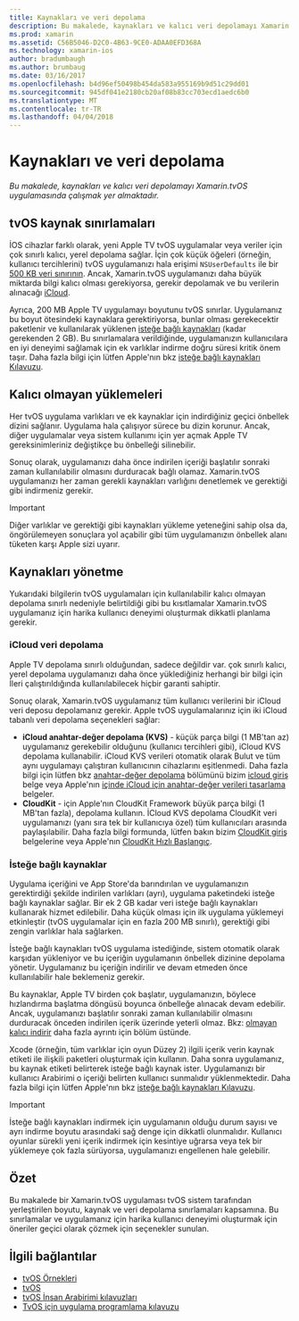```yaml
---
title: Kaynakları ve veri depolama
description: Bu makalede, kaynakları ve kalıcı veri depolamayı Xamarin.tvOS uygulamasında çalışmak yer almaktadır.
ms.prod: xamarin
ms.assetid: C56B5046-D2C0-4B63-9CE0-ADAA0EFD368A
ms.technology: xamarin-ios
author: bradumbaugh
ms.author: brumbaug
ms.date: 03/16/2017
ms.openlocfilehash: b4d96ef50498b454da583a955169b9d51c29dd01
ms.sourcegitcommit: 945df041e2180cb20af08b83cc703ecd1aedc6b0
ms.translationtype: MT
ms.contentlocale: tr-TR
ms.lasthandoff: 04/04/2018
---
```

# <a name="resources-and-data-storage"></a>Kaynakları ve veri depolama

_Bu makalede, kaynakları ve kalıcı veri depolamayı Xamarin.tvOS uygulamasında çalışmak yer almaktadır._

<a name="tvOS-Resource-Limitations" />

## <a name="tvos-resource-limitations"></a>tvOS kaynak sınırlamaları

İOS cihazlar farklı olarak, yeni Apple TV tvOS uygulamalar veya veriler için çok sınırlı kalıcı, yerel depolama sağlar. İçin çok küçük öğeleri (örneğin, kullanıcı tercihlerini) tvOS uygulamanızı hala erişimi `NSUserDefaults` ile bir [500 KB veri sınırının](https://forums.developer.apple.com/message/50696#50696). Ancak, Xamarin.tvOS uygulamanızı daha büyük miktarda bilgi kalıcı olması gerekiyorsa, gerekir depolamak ve bu verilerin alınacağı [iCloud](#iCloud-Data-Storage).

Ayrıca, 200 MB Apple TV uygulamayı boyutunu tvOS sınırlar. Uygulamanız bu boyut ötesindeki kaynaklara gerektiriyorsa, bunlar olması gerekecektir paketlenir ve kullanılarak yüklenen [isteğe bağlı kaynakları](#On-Demand-Resources) (kadar gerekenden 2 GB). Bu sınırlamalara verildiğinde, uygulamanızın kullanıcılara en iyi deneyimi sağlamak için ek varlıklar indirme doğru süresi kritik önem taşır. Daha fazla bilgi için lütfen Apple'nın bkz [isteğe bağlı kaynakları Kılavuzu](https://developer.apple.com/library/prerelease/tvos/documentation/FileManagement/Conceptual/On_Demand_Resources_Guide/index.html#//apple_ref/doc/uid/TP40015083).

<a name="Non-Persistent-Downloads" />

## <a name="non-persistent-downloads"></a>Kalıcı olmayan yüklemeleri

Her tvOS uygulama varlıkları ve ek kaynaklar için indirdiğiniz geçici önbellek dizini sağlanır. Uygulama hala çalışıyor sürece bu dizin korunur. Ancak, diğer uygulamalar veya sistem kullanımı için yer açmak Apple TV gereksinimleriniz değiştikçe bu önbelleği silinebilir.

Sonuç olarak, uygulamanızı daha önce indirilen içeriği başlatılır sonraki zaman kullanılabilir olmasını durduracak bağlı olamaz. Xamarin.tvOS uygulamanızı her zaman gerekli kaynakları varlığını denetlemek ve gerektiği gibi indirmeniz gerekir.

> [!IMPORTANT]
> Diğer varlıklar ve gerektiği gibi kaynakları yükleme yeteneğini sahip olsa da, öngörülemeyen sonuçlara yol açabilir gibi tüm uygulamanızın önbellek alanı tüketen karşı Apple sizi uyarır.




<a name="Managing-Resources" />

## <a name="managing-resources"></a>Kaynakları yönetme

Yukarıdaki bilgilerin tvOS uygulamaları için kullanılabilir kalıcı olmayan depolama sınırlı nedeniyle belirtildiği gibi bu kısıtlamalar Xamarin.tvOS uygulamanız için harika kullanıcı deneyimi oluşturmak dikkatli planlama gerekir.

<a name="iCloud-Data-Storage" />

### <a name="icloud-data-storage"></a>iCloud veri depolama

Apple TV depolama sınırlı olduğundan, sadece değildir var. çok sınırlı kalıcı, yerel depolama uygulamanızı daha önce yüklediğiniz herhangi bir bilgi için İleri çalıştırıldığında kullanılabilecek hiçbir garanti sahiptir.

Sonuç olarak, Xamarin.tvOS uygulamanız tüm kullanıcı verilerini bir iCloud veri deposu depolamanız gerekir. Apple tvOS uygulamalarınız için iki iCloud tabanlı veri depolama seçenekleri sağlar:

- **iCloud anahtar-değer depolama (KVS)** - küçük parça bilgi (1 MB'tan az) uygulamanız gerekebilir olduğunu (kullanıcı tercihleri gibi), iCloud KVS depolama kullanabilir. iCloud KVS verileri otomatik olarak Bulut ve tüm aynı uygulamayı çalıştıran kullanıcının cihazlarını eşitlenmedi. Daha fazla bilgi için lütfen bkz [anahtar-değer depolama](~/ios/data-cloud/introduction-to-icloud.md) bölümünü bizim [icloud giriş](~/ios/data-cloud/introduction-to-icloud.md) belge veya Apple'nın [içinde iCloud için anahtar-değer verileri tasarlama](https://developer.apple.com/library/prerelease/tvos/documentation/General/Conceptual/iCloudDesignGuide/Chapters/DesigningForKey-ValueDataIniCloud.html#//apple_ref/doc/uid/TP40012094-CH7) belgeler.
- **CloudKit** - için Apple'nın CloudKit Framework büyük parça bilgi (1 MB'tan fazla), depolama kullanın. İCloud KVS depolama CloudKit veri uygulamanızı (yanı sıra tek bir kullanıcıya özel) tüm kullanıcıları arasında paylaşılabilir. Daha fazla bilgi formunda, lütfen bakın bizim [CloudKit giriş](~/ios/data-cloud/intro-to-cloudkit.md) belgelerine veya Apple'nın [CloudKit Hızlı Başlangıç](https://developer.apple.com/library/prerelease/tvos/documentation/DataManagement/Conceptual/CloudKitQuickStart/Introduction/Introduction.html#//apple_ref/doc/uid/TP40014987).

<a name="On-Demand-Resources" />

### <a name="on-demand-resources"></a>İsteğe bağlı kaynaklar

Uygulama içeriğini ve App Store'da barındırılan ve uygulamanızın gerektirdiği şekilde indirilen varlıkları (ayrı), uygulama paketindeki isteğe bağlı kaynaklar sağlar. Bir ek 2 GB kadar veri isteğe bağlı kaynakları kullanarak hizmet edilebilir. Daha küçük olması için ilk uygulama yüklemeyi etkinleştir (tvOS uygulamalar için en fazla 200 MB sınırlı), gerektiği gibi zengin varlıklar hala sağlarken.

İsteğe bağlı kaynakları tvOS uygulama istediğinde, sistem otomatik olarak karşıdan yükleniyor ve bu içeriğin uygulamanın önbellek dizinine depolama yönetir. Uygulamanız bu içeriğin indirilir ve devam etmeden önce kullanılabilir hale beklemeniz gerekir.

Bu kaynaklar, Apple TV birden çok başlatır, uygulamanızın, böylece hızlandırma başlatma döngüsü boyunca önbelleğe alınacak devam edebilir. Ancak, uygulamanızı başlatılır sonraki zaman kullanılabilir olmasını durduracak önceden indirilen içerik üzerinde yeterli olmaz. Bkz: [olmayan kalıcı indirir](#Non-Persistent-Downloads) daha fazla ayrıntı için bölüm üstünde.

Xcode (örneğin, tüm varlıklar için oyun Düzey 2) ilgili içerik verin kaynak etiketi ile ilişkili paketleri oluşturmak için kullanın. Daha sonra uygulamanız, bu kaynak etiketi belirterek isteğe bağlı kaynak ister. Uygulamanızı bir kullanıcı Arabirimi o içeriği belirten kullanıcı sunmalıdır yüklenmektedir. Daha fazla bilgi için lütfen Apple'nın bkz [isteğe bağlı kaynakları Kılavuzu](https://developer.apple.com/library/prerelease/tvos/documentation/FileManagement/Conceptual/On_Demand_Resources_Guide/index.html#//apple_ref/doc/uid/TP40015083).

> [!IMPORTANT]
> İsteğe bağlı kaynakları indirmek için uygulamanın olduğu durum sayısı ve ayrı indirme boyutu arasındaki sağ denge için dikkatli olunmalıdır. Kullanıcı oyunlar sürekli yeni içerik indirmek için kesintiye uğrarsa veya tek bir yüklemeye çok fazla sürüyorsa, uygulamanızı engellenen hale gelebilir.




<a name="Summary" />

## <a name="summary"></a>Özet

Bu makalede bir Xamarin.tvOS uygulaması tvOS sistem tarafından yerleştirilen boyutu, kaynak ve veri depolama sınırlamaları kapsamına. Bu sınırlamalar ve uygulamanız için harika kullanıcı deneyimi oluşturmak için öneriler geçici olarak çözmek için seçenekler sunulan.



## <a name="related-links"></a>İlgili bağlantılar

- [tvOS Örnekleri](https://developer.xamarin.com/samples/tvos/all/)
- [tvOS](https://developer.apple.com/tvos/)
- [tvOS İnsan Arabirimi kılavuzları](https://developer.apple.com/tvos/human-interface-guidelines/)
- [TvOS için uygulama programlama kılavuzu](https://developer.apple.com/library/prerelease/tvos/documentation/General/Conceptual/AppleTV_PG/)
